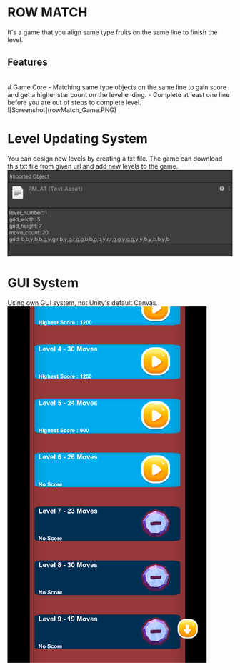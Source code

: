 # ROW MATCH
It's a game that you align same type fruits on the same line to finish the level.
<br />
## Features
<br />
# Game Core
- Matching same type objects on the same line to gain score and get a higher star count on the level ending.
- Complete at least one line before you are out of steps to complete level.<br />
![Screenshot](rowMatch_Game.PNG)<br />

# Level Updating System
You can design new levels by creating a txt file. The game can download this txt file from given url and add new levels to the game.<br />
![Screenshot](rowMatch_LevelFileSample.PNG)<br />

# GUI System
Using own GUI system, not Unity's default Canvas.<br />
![Screenshot](rowMatch_Menu.PNG)
